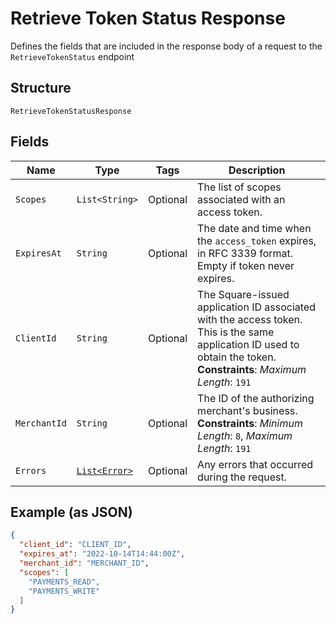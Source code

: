 
# Retrieve Token Status Response

Defines the fields that are included in the response body of
a request to the `RetrieveTokenStatus` endpoint

## Structure

`RetrieveTokenStatusResponse`

## Fields

| Name | Type | Tags | Description | Getter |
|  --- | --- | --- | --- | --- |
| `Scopes` | `List<String>` | Optional | The list of scopes associated with an access token. | List<String> getScopes() |
| `ExpiresAt` | `String` | Optional | The date and time when the `access_token` expires, in RFC 3339 format. Empty if token never expires. | String getExpiresAt() |
| `ClientId` | `String` | Optional | The Square-issued application ID associated with the access token. This is the same application ID used to obtain the token.<br>**Constraints**: *Maximum Length*: `191` | String getClientId() |
| `MerchantId` | `String` | Optional | The ID of the authorizing merchant's business.<br>**Constraints**: *Minimum Length*: `8`, *Maximum Length*: `191` | String getMerchantId() |
| `Errors` | [`List<Error>`](../../doc/models/error.md) | Optional | Any errors that occurred during the request. | List<Error> getErrors() |

## Example (as JSON)

```json
{
  "client_id": "CLIENT_ID",
  "expires_at": "2022-10-14T14:44:00Z",
  "merchant_id": "MERCHANT_ID",
  "scopes": [
    "PAYMENTS_READ",
    "PAYMENTS_WRITE"
  ]
}
```

